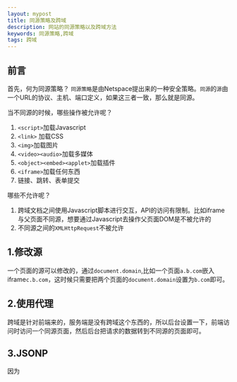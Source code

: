 ```yaml
---
layout: mypost
title: 同源策略及跨域
description: 网站的同源策略以及跨域方法
keywords: 同源策略,跨域
tags: 跨域
---
```


## 前言

首先，何为同源策略？
`同源策略`是由Netspace提出来的一种安全策略。`同源`的`源`由一个URL的协议、主机、端口定义，如果这三者一致，那么就是同源。

当不同源的时候，哪些操作被允许呢？
1. `<script>`加载Javascript
2. `<link>` 加载CSS
3. `<img>`加载图片
4. `<video><audio>`加载多媒体
5. `<object><embed><applet>`加载插件
6. `<iframe>`加载任何东西
7. 链接、跳转、表单提交

哪些不允许呢？
1. 跨域文档之间使用Javascript脚本进行交互，API的访问有限制。比如iframe与父页面不同源，想要通过Javascript去操作父页面DOM是不被允许的
2. 不同源之间的`XMLHttpRequest`不被允许

## 1.修改源

一个页面的源可以修改的，通过`document.domain`,比如一个页面`a.b.com`嵌入iframe`c.b.com`，这时候只需要把两个页面的`document.domain`设置为`b.com`即可。

## 2.使用代理

跨域是针对前端来的，服务端是没有跨域这个东西的，所以后台设置一下，前端访问时访问一个同源页面，然后后台把请求的数据转到不同源的页面即可。

## 3.JSONP

因为<script>内嵌资源是允许的，所以可以把请求的接口放在`<script>`标签上，然后附带我们的回调函数

```
<script src="http://other.com/ajax.json?callback=myFunction"></script>
```
接口获取到callback后，把返回的数据作为参数传给callback并执行。

所以它有三个明显的缺点：

1. 需要后端的配合
2. 只能是GET请求
3. 调用是异步的

## 4.Web Messaging

这个是HTML5的一个接口，用到了接口里面的`postMessage`方法，主要用于两个窗口之间交换数据，不能用于与服务器交换数据。

```
otherWindow.postMessage(message, targetOrigin, [transfer]);
```
`otherWindow`是接收方窗口的引用。一般是以下几种方式：
1. window.iframe[0]
2. document.getElementByTagName('iframe')[0].contentWindow
3. window.open返回的引用
4. event.source 接收到数据的源头

而`message`是支持几乎所有形式的数据，`transfer`可省略

用法：

```
// 父页面
document.getElementByTagName('iframe')[0].contentWindow.postMessage({"age":10},'http://localhost:8080');
// 监听有没有数据返回来
window.addEventListener('message',function(e){
  console.log(e)
});
```

```
// iframe
window.addEventListener('mesage',function(e){
  if(e.origin !== 'http://localhost:8081'){
    return;
  }
  console.log(e);
  e.souce.postMessage('hello world',e.origin)
})
```
## 5.跨域资源共享CORS

CORS需要浏览器和服务器同时支持，关键是服务器，只要服务器实现了CORS接口就可以跨域通信。

### 两种请求

CORS将请求分为两类：简单请求和非简单请求。

非简单请求的条件：
1. 请求方式是「PUT」、「DELETE」
2. `Content-type`字段是`application/json`

### 简单请求

对于简单请求，浏览器在头信息里面加一个`origin`字段，说明本次请求来自哪个源(协议+主机+端口),服务器根据这个值，决定是否同意。如果`origin`不在指定的源里面，就会返回一个正常的HTTP回应，但是里面不包含`Access-Control-Allow-Origin`就知道出错了，从而抛出一个错误，被`XMLHttpRequest`的`onerror`回调函数捕获。

> 这种错误无法通过状态码判断，有可能是`200`

如果源在许可范围内，就会返回响应，并多出几个信息字段。

```
Access-Control-Allow-Origin: http://api.bob.com
Access-Control-Allow-Credentials: true
Access-Control-Expose-Headers: FooBar
Content-Type: text/html; charset=utf-8
```

1. `Access-Control-Allow-Origin`必须字段。如果是`*`，表示接收任何域名的请求。
2. `Access-Control-Allow-Credentials`可选字段。CORS请求默认是不带cookie和HTTP信息的，如果为`true`，表明服务器许可请求中可以包含cookie
> 除了服务器允许请求附带cookie和HTTP信息，客户端也必须允许
> ```
> var xhr = new XMLHttpRequest();
> xhr.withCredentials = true;
> ```
3. `Access-Control-Expose-Headers: FooBar`该字段可选。CORS请求时，`XMLHttpRequest`对象的`getResponseHeader()`方法只能拿到6个基本字段：`Cache-Control、Content-Language、Content-Type、Expires、Last-Modified、Pragma`。如果想拿到其他字段，就必须在`Access-Control-Expose-Headers`里面指定。上面的例子指定，`getResponseHeader('FooBar')`可以返回FooBar字段的值。

### 非简单请求

非简单请求的不同之处在于在正式通信之前会有一次HTTP查询请求，成为「预检」请求(preflight)

#### Javascript脚本：
```
var url = 'http://api.alice.com/cors';
var xhr = new XMLHttpRequest();
xhr.open('PUT', url, true);
xhr.setRequestHeader('X-Custom-Header', 'value');
xhr.send();
```
#### 预检请求

浏览器发现这是一个非简单请求，就会自动发出一个预检请求。
```
OPTIONS /cors HTTP/1.1
Origin: http://api.bob.com
Access-Control-Request-Method: PUT
Access-Control-Request-Headers: X-Custom-Header
Host: api.alice.com
Accept-Language: en-US
Connection: keep-alive
User-Agent: Mozilla/5.0...
```

预检的请求方式是`OPTIONS`,表示这个请求是用来询问的。

#### 预检请求回应

服务器收到预检请求后，检查了`Origin`、`Access-Control-Request-Method`和`Access-Control-Request-Headers`字段以后确认允许跨域请求，然后做出回应

```
HTTP/1.1 200 OK
Date: Mon, 01 Dec 2008 01:15:39 GMT
Server: Apache/2.0.61 (Unix)
Access-Control-Allow-Origin: http://api.bob.com
Access-Control-Allow-Methods: GET, POST, PUT
Access-Control-Allow-Headers: X-Custom-Header
Content-Type: text/html; charset=utf-8
Content-Encoding: gzip
Content-Length: 0
Keep-Alive: timeout=2, max=100
Connection: Keep-Alive
Content-Type: text/plain
```

`Access-Control-Allow-Methods`表明服务器支持的所有跨域请求的方法。

如果预检请求通过，以后每次的CORS请求就跟简单请求一样了。

## 6.WebSocket

WebSocket是不受同源限制的，所以跨域什么的就不存在了。

基本用法：

```
var ws = new WebSocket("wss://echo.websocket.org");

ws.onopen = function(evt) {
  console.log("Connection open ...");
  ws.send("Hello WebSockets!");
};

ws.onmessage = function(evt) {
  console.log( "Received Message: " + evt.data);
  ws.close();
};

ws.onclose = function(evt) {
  console.log("Connection closed.");
}; 
```

